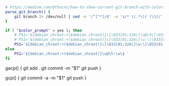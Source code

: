 ```bash
# https://medium.com/@thucnc/how-to-show-current-git-branch-with-colors-in-bash-prompt-380d05a24745
parse_git_branch() {
    git branch 2> /dev/null | sed -e '/^[^*]/d' -e 's/* \(.*\)/ (\1)/'
}

if [ "$color_prompt" = yes ]; then
    # PS1='${debian_chroot:+($debian_chroot)}\[\033[01;32m\]\u@\h\[\033[00m\]:\[\033[01;34m\]\w\[\033[00m\]\$ '
    # PS1='${debian_chroot:+($debian_chroot)}\[\033[01;32m\]\u:\[\033[01;34m\]\w\[\033[00m\]\$ '
    PS1='${debian_chroot:+($debian_chroot)}\[\033[01;32m\]\u:\[\033[01;34m\]\w\[\e[33m\]$(parse_git_branch) \[\033[00m\]\$ '
else
    PS1='${debian_chroot:+($debian_chroot)}\u@\h:\w\$ '
fi
```

gacp() {
    git add .
    git commit -m "$1"
    git push
}

gcp() {
    git commit -a -m "$1"
    git push
}

